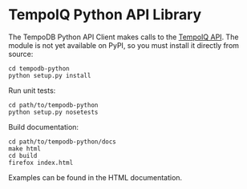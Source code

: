 # TempoIQ Python API Library

The TempoDB Python API Client makes calls to the [TempoIQ API](http://tempoiq.com/).  The module is not yet available on PyPI, so you must install it directly from source:

    cd tempodb-python
    python setup.py install


Run unit tests:

    cd path/to/tempodb-python
    python setup.py nosetests


Build documentation:

    cd path/to/tempodb-python/docs
    make html
    cd build
    firefox index.html

Examples can be found in the HTML documentation.

